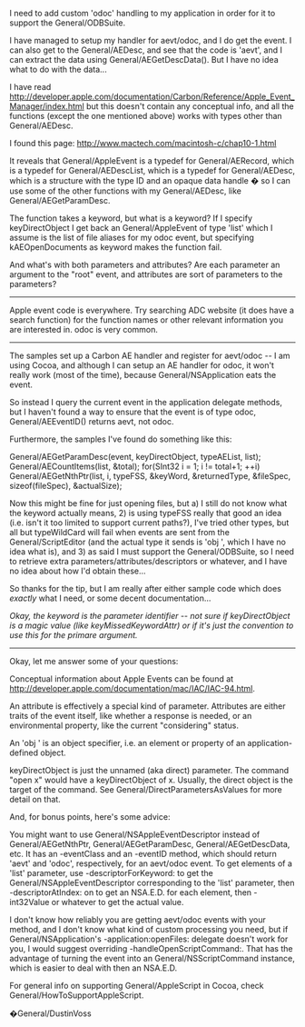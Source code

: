 I need to add custom 'odoc' handling to my application in order for it to support the General/ODBSuite.

I have managed to setup my handler for aevt/odoc, and I do get the event. I can also get to the General/AEDesc, and see that the code is 'aevt', and I can extract the data using General/AEGetDescData(). But I have no idea what to do with the data... 

I have read http://developer.apple.com/documentation/Carbon/Reference/Apple_Event_Manager/index.html but this doesn't contain any conceptual info, and all the functions (except the one mentioned above) works with types other than General/AEDesc.

I found this page: http://www.mactech.com/macintosh-c/chap10-1.html

It reveals that General/AppleEvent is a typedef for General/AERecord, which is a typedef for General/AEDescList, which is a typedef for General/AEDesc, which is a structure with the type ID and an opaque data handle � so I can use some of the other functions with my General/AEDesc, like General/AEGetParamDesc.

The function takes a keyword, but what is a keyword? If I specify keyDirectObject I get back an General/AppleEvent of type 'list' which I assume is the list of file aliases for my odoc event, but specifying kAEOpenDocuments as keyword makes the function fail.

And what's with both parameters and attributes? Are each parameter an argument to the "root" event, and attributes are sort of parameters to the parameters?

----

Apple event code is everywhere. Try searching ADC website (it does have a search function) for the function names or other relevant information you are interested in. odoc is very common.

----

The samples set up a Carbon AE handler and register for aevt/odoc -- I am using Cocoa, and although I can setup an AE handler for odoc, it won't really work (most of the time), because General/NSApplication eats the event.

So instead I query the current event in the application delegate methods, but I haven't found a way to ensure that the event is of type odoc, General/AEEventID() returns aevt, not odoc.

Furthermore, the samples I've found do something like this:
    
General/AEGetParamDesc(event, keyDirectObject, typeAEList, list);
General/AECountItems(list, &total);
for(SInt32 i = 1; i != total+1; ++i)
   General/AEGetNthPtr(list, i, typeFSS, &keyWord, &returnedType, &fileSpec, sizeof(fileSpec), &actualSize);


Now this might be fine for just opening files, but a) I still do not know what the keyword actually means, 2) is using typeFSS really that good an idea (i.e. isn't it too limited to support current paths?), I've tried other types, but all but typeWildCard will fail when events are sent from the General/ScriptEditor (and the actual type it sends is 'obj ', which I have no idea what is), and 3) as said I must support the General/ODBSuite, so I need to retrieve extra parameters/attributes/descriptors or whatever, and I have no idea about how I'd obtain these...

So thanks for the tip, but I am really after either sample code which does *exactly* what I need, or some decent documentation...

*Okay, the keyword is the parameter identifier -- not sure if keyDirectObject is a magic value (like keyMissedKeywordAttr) or if it's just the convention to use this for the primare argument.*

----

Okay, let me answer some of your questions:

Conceptual information about Apple Events can be found at http://developer.apple.com/documentation/mac/IAC/IAC-94.html.

An attribute is effectively a special kind of parameter. Attributes are either traits of the event itself, like whether a response is needed, or an environmental property, like the current "considering" status.

An 'obj ' is an object specifier, i.e. an element or property of an application-defined object.

keyDirectObject is just the unnamed (aka direct) parameter. The command "open x" would have a keyDirectObject of x. Usually, the direct object is the target of the command. See General/DirectParametersAsValues for more detail on that.

And, for bonus points, here's some advice:

You might want to use General/NSAppleEventDescriptor instead of General/AEGetNthPtr, General/AEGetParamDesc, General/AEGetDescData, etc. It has an -eventClass and an -eventID method, which should return 'aevt' and 'odoc', respectively, for an aevt/odoc event. To get elements of a 'list' parameter, use -descriptorForKeyword: to get the General/NSAppleEventDescriptor corresponding to the 'list' parameter, then -descriptorAtIndex: on to get an NSA.E.D. for each element, then -int32Value or whatever to get the actual value.

I don't know how reliably you are getting aevt/odoc events with your method, and I don't know what kind of custom processing you need, but if General/NSApplication's -application:openFiles: delegate doesn't work for you, I would suggest overriding -handleOpenScriptCommand:. That has the advantage of turning the event into an General/NSScriptCommand instance, which is easier to deal with then an NSA.E.D.

For general info on supporting General/AppleScript in Cocoa, check General/HowToSupportAppleScript.

�General/DustinVoss